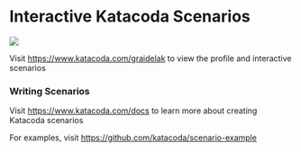 # Interactive Katacoda Scenarios

[![](http://shields.katacoda.com/katacoda/graidelak/count.svg)](https://www.katacoda.com/graidelak "Get your profile on Katacoda.com")

Visit https://www.katacoda.com/graidelak to view the profile and interactive scenarios

### Writing Scenarios
Visit https://www.katacoda.com/docs to learn more about creating Katacoda scenarios

For examples, visit https://github.com/katacoda/scenario-example
